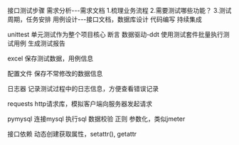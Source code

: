 接口测试步骤
    需求分析---需求文档
        1.梳理业务流程
        2.需要测试哪些功能？
        3.测试周期，任务安排
    用例设计---接口文档，数据库设计
    代码编写
    持续集成
    

unittest
    单元测试作为整个项目核心
    断言
    数据驱动-ddt
    使用测试套件批量执行测试用例
    生成测试报告
    
excel
    保存测试数据，用例信息
    
配置文件
    保存不常修改的数据信息
    
日志器
    记录测试过程中的日志信息，方便查看错误记录
    
requests
    http请求库，模拟客户端向服务器发起请求
    
pymysql
    连接mysql
    执行sql
    数据校验
正则
    参数化，类似jmeter
    
接口依赖
    动态创建获取属性，setattr(), getattr

